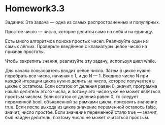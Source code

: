 # Homework3.3
Задание:
Эта задача — одна из самых распространённых и популярных. 

Простое число — число, которое делится само на себя и на единицу. 

Есть много алгоритмов поиска простых чисел. Реализуйте один из самых лёгких. Проверьте введённое с клавиатуры целое число на признак простоты. 

Чтобы закрепить знания, реализуйте эту задачу, используя цикл while.

Для начала пользователь вводит целое число.
Затем в цикле нужно перебрать все числа, начиная с 1, и до N — 1.
Входное число N при каждой итерации цикла нужно делить на число, которое получается в цикле с остатком. 
Если остаток от деления равен 0, значит, программа нашла делитель этого числа, и потому это число уже не может являться простым числом.
Если остаток от деления равен 0, то следует переменной bool, объявленной за рамками цикла, присвоить значение true.
Если после выхода из цикла значение переменной осталось false, значит, число простое. Если значение переменной стало true — значит, был найден делитель, поэтому число не может считаться простым.
